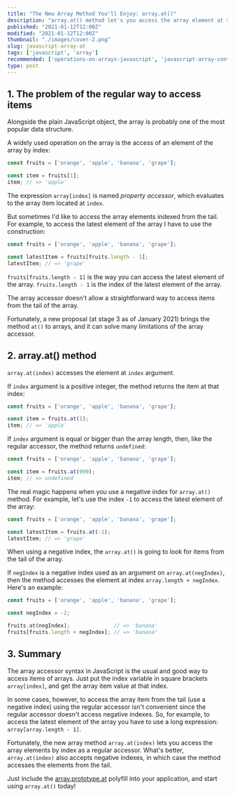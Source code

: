 ```yaml
---
title: "The New Array Method You'll Enjoy: array.at()"
description: "array.at() method let's you access the array element at specific index"
published: "2021-01-12T12:00Z"
modified: "2021-01-12T12:00Z"
thumbnail: "./images/cover-2.png"
slug: javascript-array-at
tags: ['javascript', 'array']
recommended: ['operations-on-arrays-javascript', 'javascript-array-contains-value']
type: post
---
```


## 1. The problem of the regular way to access items

Alongside the plain JavaScript object, the array is probably one of the most popular data structure. 

A widely used operation on the array is the access of an element of the array by index:

```javascript
const fruits = ['orange', 'apple', 'banana', 'grape'];

const item = fruits[1];
item; // => 'apple'
```

The expression `array[index]` is named *property accessor*, which evaluates to the array item located at `index`.  

But sometimes I'd like to access the array elements indexed from the tail. For example, to access the latest element of the array I have to use the
construction:

```javascript
const fruits = ['orange', 'apple', 'banana', 'grape'];

const latestItem = fruits[fruits.length - 1];
latestItem; // => 'grape'
```

`fruits[fruits.length - 1]` is the way you can access the latest element of the array. `fruits.length - 1` is the index of the latest element of the array.  

The array accessor doesn't allow a straightforward way to access items from the tail of the array.  

Fortunately, a new proposal (at stage 3 as of January 2021) brings the method `at()` to arrays, and it can solve many limitations of the array accessor.  

## 2. array.at() method

`array.at(index)` accesses the element at `index` argument.  

If `index` argument is a positive integer, the method returns the item at that index:

```javascript
const fruits = ['orange', 'apple', 'banana', 'grape'];

const item = fruits.at(1);
item; // => 'apple'
```

If `index` argument is equal or bigger than the array length, then, like the regular accessor, the method returns `undefined`:

```javascript
const fruits = ['orange', 'apple', 'banana', 'grape'];

const item = fruits.at(999);
item; // => undefined
```

The real magic happens when you use a negative index for `array.at()` method. For example, let's use the index `-1` to access the latest element of 
the array:

```javascript
const fruits = ['orange', 'apple', 'banana', 'grape'];

const latestItem = fruits.at(-1);
latestItem; // => 'grape'
```

When using a negative index, the `array.at()` is going to look for items from the tail of the array. 

If `negIndex` is a negative index used as an argument on `array.at(negIndex)`, then the method accesses 
the element at index `array.length + negIndex`. Here's an example:

```javascript
const fruits = ['orange', 'apple', 'banana', 'grape'];

const negIndex = -2;

fruits.at(negIndex);              // => 'banana'
fruits[fruits.length + negIndex]; // => 'banana'
```

## 3. Summary

The array accessor syntax in JavaScript is the usual and good way to access items of arrays. Just put the index variable in square brackets `array[index]`,
and get the array item value at that index.  

In some cases, however, to access the array item from the tail (use a negative index) using the regular accessor isn't convenient since the regular accessor doesn't access negative indexes. So, for example, to access the latest element of the array you have to use a long expression: `array[array.length - 1]`.

Fortunately, the new array method `array.at(index)` lets you access the array elements by index as a regular accessor. What's better, `array.at(index)` also accepts negative indexes, in which case the method accesses the elements from the tail.  

Just include the [array.prototype.at](https://github.com/es-shims/Array.prototype.at) polyfill into your application, and start using `array.at()` today!